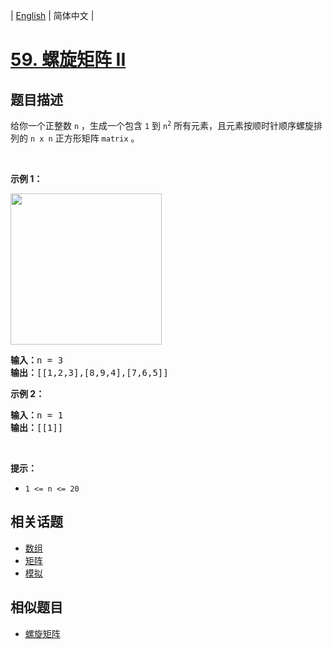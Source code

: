 
| [English](README_EN.md) | 简体中文 |

# [59. 螺旋矩阵 II](https://leetcode-cn.com/problems/spiral-matrix-ii/)

## 题目描述

<p>给你一个正整数 <code>n</code> ，生成一个包含 <code>1</code> 到 <code>n<sup>2</sup></code> 所有元素，且元素按顺时针顺序螺旋排列的 <code>n x n</code> 正方形矩阵 <code>matrix</code> 。</p>

<p> </p>

<p><strong>示例 1：</strong></p>
<img alt="" src="https://assets.leetcode.com/uploads/2020/11/13/spiraln.jpg" style="width: 242px; height: 242px;" />
<pre>
<strong>输入：</strong>n = 3
<strong>输出：</strong>[[1,2,3],[8,9,4],[7,6,5]]
</pre>

<p><strong>示例 2：</strong></p>

<pre>
<strong>输入：</strong>n = 1
<strong>输出：</strong>[[1]]
</pre>

<p> </p>

<p><strong>提示：</strong></p>

<ul>
	<li><code>1 <= n <= 20</code></li>
</ul>


## 相关话题

- [数组](https://leetcode-cn.com/tag/array)
- [矩阵](https://leetcode-cn.com/tag/matrix)
- [模拟](https://leetcode-cn.com/tag/simulation)

## 相似题目

- [螺旋矩阵](../spiral-matrix/README.md)
